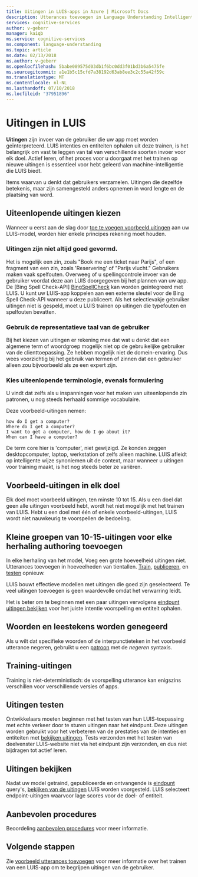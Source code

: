 ```yaml
---
title: Uitingen in LUIS-apps in Azure | Microsoft Docs
description: Utterances toevoegen in Language Understanding Intelligent Service (LUIS)-apps.
services: cognitive-services
author: v-geberr
manager: kaiqb
ms.service: cognitive-services
ms.component: language-understanding
ms.topic: article
ms.date: 02/13/2018
ms.author: v-geberr
ms.openlocfilehash: 5babe089575d03db1f6bc0dd3f01bd3b6a5475fe
ms.sourcegitcommit: a1e1b5c15cfd7a38192d63ab8ee3c2c55a42f59c
ms.translationtype: MT
ms.contentlocale: nl-NL
ms.lasthandoff: 07/10/2018
ms.locfileid: "37951896"
---
```

# <a name="utterances-in-luis"></a>Uitingen in LUIS

**Uitingen** zijn invoer van de gebruiker die uw app moet worden geïnterpreteerd. LUIS intenties en entiteiten ophalen uit deze trainen, is het belangrijk om vast te leggen van tal van verschillende soorten invoer voor elk doel. Actief leren, of het proces voor u doorgaat met het trainen op nieuwe uitingen is essentieel voor hebt geleerd van machine-intelligentie die LUIS biedt.

Items waarvan u denkt dat gebruikers verzamelen. Uitingen die dezelfde betekenis, maar zijn samengesteld anders opnemen in word lengte en de plaatsing van word. 

## <a name="how-to-choose-varied-utterances"></a>Uiteenlopende uitingen kiezen
Wanneer u eerst aan de slag door [toe te voegen voorbeeld uitingen](luis-how-to-add-example-utterances.md) aan uw LUIS-model, worden hier enkele principes rekening moet houden.

### <a name="utterances-arent-always-well-formed"></a>Uitingen zijn niet altijd goed gevormd.
Het is mogelijk een zin, zoals "Book me een ticket naar Parijs", of een fragment van een zin, zoals 'Reservering' of "Parijs vlucht."  Gebruikers maken vaak spelfouten. Overweeg of u spellingcontrole invoer van de gebruiker voordat deze aan LUIS doorgegeven bij het plannen van uw app. De [Bing Spell Check-API] [ BingSpellCheck] kan worden geïntegreerd met LUIS. U kunt uw LUIS-app koppelen aan een externe sleutel voor de Bing Spell Check-API wanneer u deze publiceert. Als het selectievakje gebruiker uitingen niet is gespeld, moet u LUIS trainen op uitingen die typefouten en spelfouten bevatten.

### <a name="use-the-representative-language-of-the-user"></a>Gebruik de representatieve taal van de gebruiker
Bij het kiezen van uitingen er rekening mee dat wat u denkt dat een algemene term of woordgroep mogelijk niet op de gebruikelijke gebruiker van de clienttoepassing. Ze hebben mogelijk niet de domein-ervaring. Dus wees voorzichtig bij het gebruik van termen of zinnen dat een gebruiker alleen zou bijvoorbeeld als ze een expert zijn.

### <a name="choose-varied-terminology-as-well-as-phrasing"></a>Kies uiteenlopende terminologie, evenals formulering
U vindt dat zelfs als u inspanningen voor het maken van uiteenlopende zin patronen, u nog steeds herhaald sommige vocabulaire.

Deze voorbeeld-uitingen nemen:
```
how do I get a computer?
Where do I get a computer?
I want to get a computer, how do I go about it?
When can I have a computer? 
```
De term core hier is 'computer', niet gewijzigd. Ze konden zeggen desktopcomputer, laptop, werkstation of zelfs alleen machine. LUIS afleidt op intelligente wijze synoniemen uit de context, maar wanneer u uitingen voor training maakt, is het nog steeds beter ze variëren.

## <a name="example-utterances-in-each-intent"></a>Voorbeeld-uitingen in elk doel
Elk doel moet voorbeeld uitingen, ten minste 10 tot 15. Als u een doel dat geen alle uitingen voorbeeld hebt, wordt het niet mogelijk met het trainen van LUIS. Hebt u een doel met één of enkele voorbeeld-uitingen, LUIS wordt niet nauwkeurig te voorspellen de bedoeling. 

## <a name="add-small-groups-of-10-15-utterances-for-each-authoring-iteration"></a>Kleine groepen van 10-15-uitingen voor elke herhaling authoring toevoegen
In elke herhaling van het model, Voeg een grote hoeveelheid uitingen niet. Utterances toevoegen in hoeveelheden van tientallen. [Train](luis-how-to-train.md), [publiceren](luis-how-to-publish-app.md), en [testen](interactive-test.md) opnieuw.  

LUIS bouwt effectieve modellen met uitingen die goed zijn geselecteerd. Te veel uitingen toevoegen is geen waardevolle omdat het verwarring leidt.  

Het is beter om te beginnen met een paar uitingen vervolgens [eindpunt uitingen bekijken](luis-how-to-review-endoint-utt.md) voor het juiste intentie voorspelling en entiteit ophalen.

## <a name="ignoring-words-and-punctuation"></a>Woorden en leestekens worden genegeerd
Als u wilt dat specifieke woorden of de interpunctieteken in het voorbeeld utterance negeren, gebruikt u een [patroon](luis-concept-patterns.md#pattern-syntax) met de _negeren_ syntaxis. 

## <a name="training-utterances"></a>Training-uitingen
Training is niet-deterministisch: de voorspelling utterance kan enigszins verschillen voor verschillende versies of apps.

## <a name="testing-utterances"></a>Uitingen testen 

Ontwikkelaars moeten beginnen met het testen van hun LUIS-toepassing met echte verkeer door te sturen uitingen naar het eindpunt. Deze uitingen worden gebruikt voor het verbeteren van de prestaties van de intenties en entiteiten met [bekijken uitingen](luis-how-to-review-endoint-utt.md). Tests verzonden met het testen van deelvenster LUIS-website niet via het eindpunt zijn verzonden, en dus niet bijdragen tot actief leren. 

## <a name="review-utterances"></a>Uitingen bekijken
Nadat uw model getraind, gepubliceerde en ontvangende is [eindpunt](luis-glossary.md#endpoint) query's, [bekijken van de uitingen](luis-how-to-review-endoint-utt.md) LUIS worden voorgesteld. LUIS selecteert endpoint-uitingen waarvoor lage scores voor de doel- of entiteit. 

## <a name="best-practices"></a>Aanbevolen procedures
Beoordeling [aanbevolen procedures](luis-concept-best-practices.md) voor meer informatie.

## <a name="next-steps"></a>Volgende stappen
Zie [voorbeeld utterances toevoegen](luis-how-to-add-example-utterances.md) voor meer informatie over het trainen van een LUIS-app om te begrijpen uitingen van de gebruiker.

[BingSpellCheck]: https://docs.microsoft.com/azure/cognitive-services/bing-spell-check/proof-text